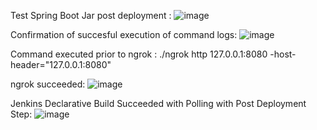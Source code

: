 Test Spring Boot Jar post deployment : 
![image](https://user-images.githubusercontent.com/50335583/136151764-d3c5de8b-f228-4a57-9c92-e98941f3c2fc.png)

Confirmation of succesful execution of command logs:
![image](https://user-images.githubusercontent.com/50335583/136151714-ce5cfbff-d85e-4af7-b5ce-0d005a2707d0.png)

Command executed prior to ngrok :
./ngrok http 127.0.0.1:8080 -host-header="127.0.0.1:8080"

ngrok succeeded:
![image](https://user-images.githubusercontent.com/50335583/136178473-4f5e7a28-139d-4923-a425-04ceaff6e1b3.png)

Jenkins Declarative Build Succeeded with Polling with Post Deployment Step:
![image](https://user-images.githubusercontent.com/50335583/136183435-2811c34a-ac7b-484e-b3d6-d18a7dc30c07.png)

